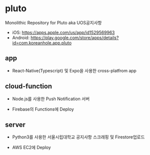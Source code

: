 # pluto

Monolithic Repository for Pluto aka UOS공지사항
* iOS: https://apps.apple.com/us/app/id1529569963
* Android: https://play.google.com/store/apps/details?id=com.koreanhole.app.pluto
## app
* React-Native(Typescript) 및 Expo을 사용한 cross-platfrom app
## cloud-function

* Node.js를 사용한 Push Notification 서버<br/>

* Firebase의 Functions에 Deploy
## server

* Python3를 사용한 서울시립대학교 공지사항 스크래핑 및 Firestore업로드<br/>

* AWS EC2에 Deploy
